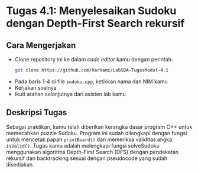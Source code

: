 # Tugas 4.1: Menyelesaikan Sudoku dengan Depth-First Search rekursif

## Cara Mengerjakan
- Clone repository ini ke dalam *code editor* kamu dengan perintah: 
    ```bash
    git clone https://github.com/HarHamz/LabSDA-TugasModul-4.1
    ```
- Pada baris 1-4 di file `sudoku.cpp`, ketikkan nama dan NIM kamu
- Kerjakan soalnya
- Ikuti arahan selanjutnya dari asisten lab kamu

## Deskripsi Tugas
Sebagai praktikan, kamu telah diberikan kerangka dasar program C++ untuk memecahkan puzzle Sudoku. Program ini sudah dilengkapi dengan fungsi untuk mencetak papan `printBoard()` dan memeriksa validitas angka `isValid()`. Tugas kamu adalah melengkapi fungsi solveSudoku menggunakan algoritma Depth-First Search (DFS) dengan pendekatan rekursif dan backtracking sesuai dengan pseudocode yang sudah disediakan.